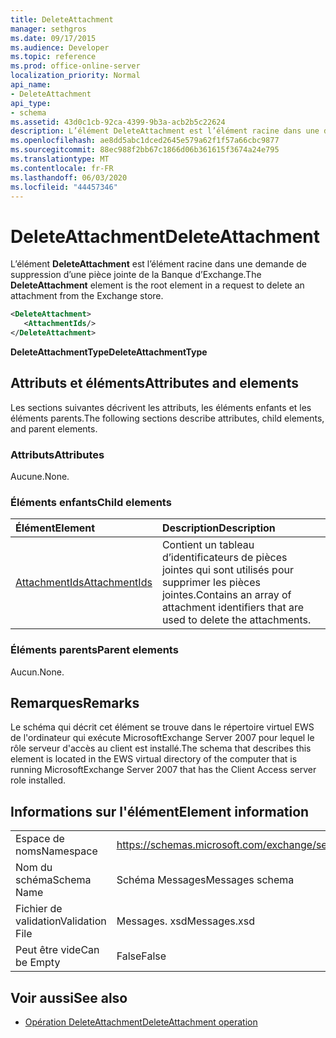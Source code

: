 ```yaml
---
title: DeleteAttachment
manager: sethgros
ms.date: 09/17/2015
ms.audience: Developer
ms.topic: reference
ms.prod: office-online-server
localization_priority: Normal
api_name:
- DeleteAttachment
api_type:
- schema
ms.assetid: 43d0c1cb-92ca-4399-9b3a-acb2b5c22624
description: L’élément DeleteAttachment est l’élément racine dans une demande de suppression d’une pièce jointe de la Banque d’Exchange.
ms.openlocfilehash: ae8dd5abc1dced2645e579a62f1f57a66cbc9877
ms.sourcegitcommit: 88ec988f2bb67c1866d06b361615f3674a24e795
ms.translationtype: MT
ms.contentlocale: fr-FR
ms.lasthandoff: 06/03/2020
ms.locfileid: "44457346"
---
```

# <a name="deleteattachment"></a><span data-ttu-id="3e39c-103">DeleteAttachment</span><span class="sxs-lookup"><span data-stu-id="3e39c-103">DeleteAttachment</span></span>

<span data-ttu-id="3e39c-104">L’élément **DeleteAttachment** est l’élément racine dans une demande de suppression d’une pièce jointe de la Banque d’Exchange.</span><span class="sxs-lookup"><span data-stu-id="3e39c-104">The **DeleteAttachment** element is the root element in a request to delete an attachment from the Exchange store.</span></span> 
  
```xml
<DeleteAttachment>
   <AttachmentIds/>
</DeleteAttachment>
```

<span data-ttu-id="3e39c-105">**DeleteAttachmentType**</span><span class="sxs-lookup"><span data-stu-id="3e39c-105">**DeleteAttachmentType**</span></span>

## <a name="attributes-and-elements"></a><span data-ttu-id="3e39c-106">Attributs et éléments</span><span class="sxs-lookup"><span data-stu-id="3e39c-106">Attributes and elements</span></span>

<span data-ttu-id="3e39c-107">Les sections suivantes décrivent les attributs, les éléments enfants et les éléments parents.</span><span class="sxs-lookup"><span data-stu-id="3e39c-107">The following sections describe attributes, child elements, and parent elements.</span></span>
  
### <a name="attributes"></a><span data-ttu-id="3e39c-108">Attributs</span><span class="sxs-lookup"><span data-stu-id="3e39c-108">Attributes</span></span>

<span data-ttu-id="3e39c-109">Aucune.</span><span class="sxs-lookup"><span data-stu-id="3e39c-109">None.</span></span>
  
### <a name="child-elements"></a><span data-ttu-id="3e39c-110">Éléments enfants</span><span class="sxs-lookup"><span data-stu-id="3e39c-110">Child elements</span></span>

|<span data-ttu-id="3e39c-111">**Élément**</span><span class="sxs-lookup"><span data-stu-id="3e39c-111">**Element**</span></span>|<span data-ttu-id="3e39c-112">**Description**</span><span class="sxs-lookup"><span data-stu-id="3e39c-112">**Description**</span></span>|
|:-----|:-----|
|[<span data-ttu-id="3e39c-113">AttachmentIds</span><span class="sxs-lookup"><span data-stu-id="3e39c-113">AttachmentIds</span></span>](attachmentids.md) <br/> |<span data-ttu-id="3e39c-114">Contient un tableau d’identificateurs de pièces jointes qui sont utilisés pour supprimer les pièces jointes.</span><span class="sxs-lookup"><span data-stu-id="3e39c-114">Contains an array of attachment identifiers that are used to delete the attachments.</span></span>  <br/> |
   
### <a name="parent-elements"></a><span data-ttu-id="3e39c-115">Éléments parents</span><span class="sxs-lookup"><span data-stu-id="3e39c-115">Parent elements</span></span>

<span data-ttu-id="3e39c-116">Aucun.</span><span class="sxs-lookup"><span data-stu-id="3e39c-116">None.</span></span>
  
## <a name="remarks"></a><span data-ttu-id="3e39c-117">Remarques</span><span class="sxs-lookup"><span data-stu-id="3e39c-117">Remarks</span></span>

<span data-ttu-id="3e39c-118">Le schéma qui décrit cet élément se trouve dans le répertoire virtuel EWS de l'ordinateur qui exécute MicrosoftExchange Server 2007 pour lequel le rôle serveur d'accès au client est installé.</span><span class="sxs-lookup"><span data-stu-id="3e39c-118">The schema that describes this element is located in the EWS virtual directory of the computer that is running MicrosoftExchange Server 2007 that has the Client Access server role installed.</span></span>
  
## <a name="element-information"></a><span data-ttu-id="3e39c-119">Informations sur l'élément</span><span class="sxs-lookup"><span data-stu-id="3e39c-119">Element information</span></span>

|||
|:-----|:-----|
|<span data-ttu-id="3e39c-120">Espace de noms</span><span class="sxs-lookup"><span data-stu-id="3e39c-120">Namespace</span></span>  <br/> |https://schemas.microsoft.com/exchange/services/2006/messages  <br/> |
|<span data-ttu-id="3e39c-121">Nom du schéma</span><span class="sxs-lookup"><span data-stu-id="3e39c-121">Schema Name</span></span>  <br/> |<span data-ttu-id="3e39c-122">Schéma Messages</span><span class="sxs-lookup"><span data-stu-id="3e39c-122">Messages schema</span></span>  <br/> |
|<span data-ttu-id="3e39c-123">Fichier de validation</span><span class="sxs-lookup"><span data-stu-id="3e39c-123">Validation File</span></span>  <br/> |<span data-ttu-id="3e39c-124">Messages. xsd</span><span class="sxs-lookup"><span data-stu-id="3e39c-124">Messages.xsd</span></span>  <br/> |
|<span data-ttu-id="3e39c-125">Peut être vide</span><span class="sxs-lookup"><span data-stu-id="3e39c-125">Can be Empty</span></span>  <br/> |<span data-ttu-id="3e39c-126">False</span><span class="sxs-lookup"><span data-stu-id="3e39c-126">False</span></span>  <br/> |
   
## <a name="see-also"></a><span data-ttu-id="3e39c-127">Voir aussi</span><span class="sxs-lookup"><span data-stu-id="3e39c-127">See also</span></span>

- [<span data-ttu-id="3e39c-128">Opération DeleteAttachment</span><span class="sxs-lookup"><span data-stu-id="3e39c-128">DeleteAttachment operation</span></span>](deleteattachment-operation.md)

